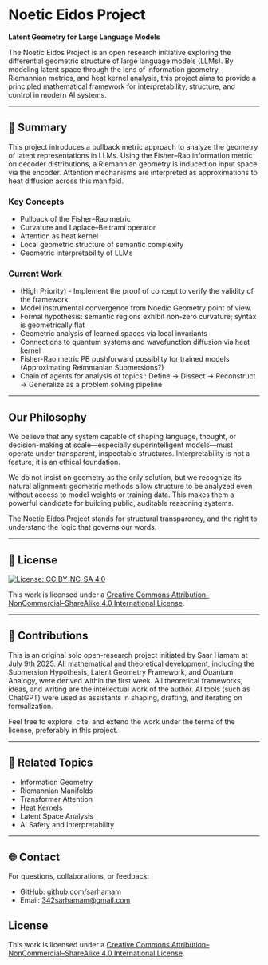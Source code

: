 # Noetic Eidos Project

**Latent Geometry for Large Language Models**

The Noetic Eidos Project is an open research initiative exploring the differential geometric structure of large language models (LLMs). By modeling latent space through the lens of information geometry, Riemannian metrics, and heat kernel analysis, this project aims to provide a principled mathematical framework for interpretability, structure, and control in modern AI systems.

---

## 🔬 Summary
This project introduces a pullback metric approach to analyze the geometry of latent representations in LLMs. Using the Fisher–Rao information metric on decoder distributions, a Riemannian geometry is induced on input space via the encoder. Attention mechanisms are interpreted as approximations to heat diffusion across this manifold.

### Key Concepts
- Pullback of the Fisher–Rao metric
- Curvature and Laplace–Beltrami operator
- Attention as heat kernel
- Local geometric structure of semantic complexity
- Geometric interpretability of LLMs

### Current Work
- (High Priority) - Implement the proof of concept to verify the validity of the framework.
- Model instrumental convergence from Noedic Geometry point of view.
- Formal hypothesis: semantic regions exhibit non-zero curvature; syntax is geometrically flat
- Geometric analysis of learned spaces via local invariants
- Connections to quantum systems and wavefunction diffusion via heat kernel
- Fisher-Rao metric PB pushforward possiblity for trained models (Approximating Reimmanian Submersions?)
- Chain of agents for analysis of topics : Define → Dissect → Reconstruct → Generalize as a problem solving pipeline

---

## Our Philosophy
We believe that any system capable of shaping language, thought, or decision-making at scale—especially superintelligent models—must operate under transparent, inspectable structures. Interpretability is not a feature; it is an ethical foundation.

We do not insist on geometry as the only solution, but we recognize its natural alignment: geometric methods allow structure to be analyzed even without access to model weights or training data. This makes them a powerful candidate for building public, auditable reasoning systems.

The Noetic Eidos Project stands for structural transparency, and the right to understand the logic that governs our words.

---

## 📖 License
[![License: CC BY-NC-SA 4.0](https://licensebuttons.net/l/by-nc-sa/4.0/88x31.png)](https://creativecommons.org/licenses/by-nc-sa/4.0/)

This work is licensed under a [Creative Commons Attribution–NonCommercial–ShareAlike 4.0 International License](https://creativecommons.org/licenses/by-nc-sa/4.0/).

---

## 🤝 Contributions
This is an original solo open-research project initiated by Saar Hamam at July 9th 2025.
All mathematical and theoretical development, including the Submersion Hypothesis, Latent Geometry Framework, and Quantum Analogy, were derived within the first week.
All theoretical frameworks, ideas, and writing are the intellectual work of the author. AI tools (such as ChatGPT) were used as assistants in shaping, drafting, and iterating on formalization.

Feel free to explore, cite, and extend the work under the terms of the license, preferably in this project.

---

## 🔗 Related Topics
- Information Geometry
- Riemannian Manifolds
- Transformer Attention
- Heat Kernels
- Latent Space Analysis
- AI Safety and Interpretability

---

## 🌐 Contact
For questions, collaborations, or feedback:
- GitHub: [github.com/sarhamam](https://github.com/sarhamam)
- Email: 342sarhamam@gmail.com

## License

This work is licensed under a [Creative Commons Attribution–NonCommercial–ShareAlike 4.0 International License](https://creativecommons.org/licenses/by-nc-sa/4.0/).
